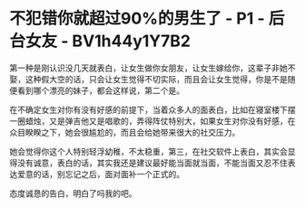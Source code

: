 # 不犯错你就超过90%的男生了 - P1 - 后台女友 - BV1h44y1Y7B2

第一种是刚认识没几天就表白，让女生做你女朋友，让女生嫁给你，这辈子非她不娶，这种假大空的话，只会让女生觉得不切实际，而且会让女生觉得，你是不是随便看到哪个漂亮的妹子，都会这样说，第二个是。

在不确定女生对你有没有好感的前提下，当着众多人的面表白，比如在寝室楼下摆一圈蜡烛，又是弹吉他又是唱歌的，弄得阵仗特别大，如果女生对你没有好感，在众目睽睽之下，她会很尴尬的，而且会给她带来很大的社交压力。

她会觉得你这个人特别轻浮幼稚，不太稳重，第三，在社交软件上表白，其实会显得没有诚意，表白的话，其实我还是建议最好能当面就当面，不能当面又忍不住表达爱意的话，别忘记之后，面对面补一个正式的。

态度诚恳的告白，明白了吗我的吧。